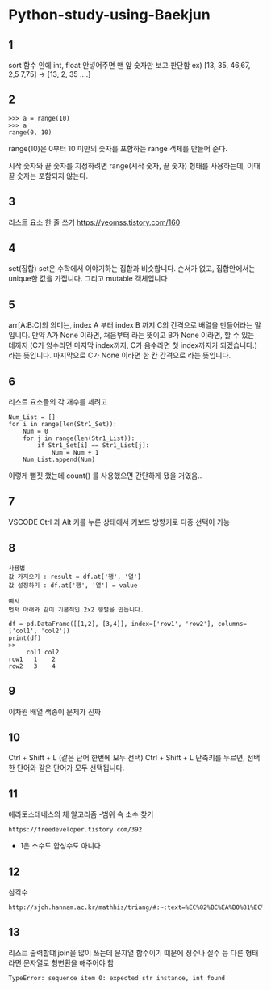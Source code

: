 # Python-study-using-Baekjun


## 1
sort 함수 안에 int, float 안넣어주면 맨 앞 숫자만 보고 판단함
ex) [13, 35, 46,67, 2,5 7,75] → [13, 2, 35 ....]

## 2
~~~
>>> a = range(10)
>>> a
range(0, 10)
~~~

range(10)은 0부터 10 미만의 숫자를 포함하는 range 객체를 만들어 준다.

시작 숫자와 끝 숫자를 지정하려면 range(시작 숫자, 끝 숫자) 형태를 사용하는데, 이때 끝 숫자는 포함되지 않는다.

## 3
리스트 요소 한 줄 쓰기
https://yeomss.tistory.com/160

## 4
set(집합)
set은 수학에서 이야기하는 집합과 비슷합니다.
순서가 없고, 집합안에서는 unique한 값을 가집니다.
그리고 mutable 객체입니다

## 5
arr[A:B:C]의 의미는, index A 부터 index B 까지 C의 간격으로 배열을 만들어라는 말입니다.
만약 A가 None 이라면, 처음부터 라는 뜻이고
B가 None 이라면, 할 수 있는 데까지 (C가 양수라면 마지막 index까지, C가 음수라면 첫 index까지가 되겠습니다.)라는 뜻입니다.
마지막으로 C가 None 이라면 한 칸 간격으로 라는 뜻입니다.

## 6
리스트 요소들의 각 개수를 세려고

~~~
Num_List = []
for i in range(len(Str1_Set)):
    Num = 0
    for j in range(len(Str1_List)):
        if Str1_Set[i] == Str1_List[j]:
            Num = Num + 1
    Num_List.append(Num)
~~~

이렇게 뻘짓 했는데
count() 를 사용했으면 간단하게 됐을 거였음..

## 7
VSCODE Ctrl 과 Alt 키를 누른 상태에서 키보드 방향키로 다중 선택이 가능

## 8 
~~~
사용법
값 가져오기 : result = df.at['행', '열']
값 설정하기 : df.at['행', '열'] = value

예시
먼저 아래와 같이 기본적인 2x2 행렬을 만듭니다.

df = pd.DataFrame([[1,2], [3,4]], index=['row1', 'row2'], columns=['col1', 'col2'])
print(df)
>>
     col1 col2
row1   1    2 
row2   3    4
~~~

## 9
이차원 배열 색종이 문제가 진짜 

## 10
Ctrl + Shift + L (같은 단어 한번에 모두 선택)
Ctrl + Shift + L 단축키를 누르면, 선택한 단어와 같은 단어가 모두 선택됩니다.


## 11
에라토스테네스의 체 알고리즘
-범위 속 소수 찾기
~~~
https://freedeveloper.tistory.com/392
~~~
- 1은 소수도 합성수도 아니다

## 12
삼각수 

~~~
http://sjoh.hannam.ac.kr/mathhis/triang/#:~:text=%EC%82%BC%EA%B0%81%EC%88%98%203%E8%A7%92%E6%95%B8%5Btriangular%20number%5D&text=%EB%8F%8C%EC%9D%84%20%EB%82%98%EB%9E%80%ED%9E%88%20%EB%86%93%EC%95%98%EC%9D%84,%EC%B4%9D%EC%88%98%EB%A5%BC%20%EB%82%98%ED%83%80%EB%82%B4%EB%8A%94%20%EC%88%98%EC%97%B4%EC%9D%B4%EB%8B%A4.&text=%EC%B4%88%ED%95%AD%EC%9D%B4%201%2C%20%EA%B3%B5%EC%B0%A8%EA%B0%80,n%ED%95%AD%EC%9C%BC%EB%A1%9C%20%ED%95%98%EB%8A%94%20%EC%88%98%EC%97%B4.
~~~

## 13
리스트 출력할떄 join을 많이 쓰는데 문자열 함수이기 떄문에 정수나 실수 등 다른 형태라면 문자열로 형변환을 해주어야 함

~~~
TypeError: sequence item 0: expected str instance, int found
~~~
